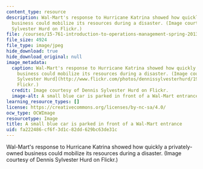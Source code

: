 ```yaml
---
content_type: resource
description: Wal-Mart's response to Hurricane Katrina showed how quickly a privately-owned
  business could mobilize its resources during a disaster. (Image courtesy of Dennis
  Sylvester Hurd on Flickr.)
file: /courses/15-761-introduction-to-operations-management-spring-2013/fa222486cf6f3d1c82dd629bc63de31c_15-761s13-th.jpg
file_size: 4924
file_type: image/jpeg
hide_download: true
hide_download_original: null
image_metadata:
  caption: Wal-Mart's response to Hurricane Katrina showed how quickly a privately-owned
    business could mobilize its resources during a disaster. (Image courtesy of [Dennis
    Sylvester Hurd](http://www.flickr.com/photos/dennissylvesterhurd/196366883/) on
    Flickr.)
  credit: Image courtesy of Dennis Sylvester Hurd on Flickr.
  image-alt: A small blue car is parked in front of a Wal-Mart entrance.
learning_resource_types: []
license: https://creativecommons.org/licenses/by-nc-sa/4.0/
ocw_type: OCWImage
resourcetype: Image
title: A small blue car is parked in front of a Wal-Mart entrance
uid: fa222486-cf6f-3d1c-82dd-629bc63de31c
---
```

Wal-Mart's response to Hurricane Katrina showed how quickly a privately-owned business could mobilize its resources during a disaster. (Image courtesy of Dennis Sylvester Hurd on Flickr.)